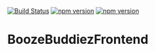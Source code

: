 [![Build Status](https://travis-ci.com/MarioHendriks/BoozeBuddiezFrontend.svg?branch=master)](https://travis-ci.com/MarioHendriks/BoozeBuddiezFrontend)
[![npm version](https://badge.fury.io/js/vue.svg)](https://badge.fury.io/js/vue)
[![npm version](https://badge.fury.io/js/mapbox-gl-vue.svg)](https://badge.fury.io/js/mapbox-gl-vue)
# BoozeBuddiezFrontend

